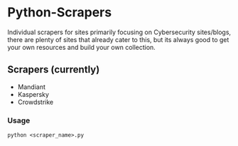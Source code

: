 # Python-Scrapers
Individual scrapers for sites primarily focusing on Cybersecurity sites/blogs, there are plenty of sites that already cater to this, but its always good to get your own resources and build your own collection.

## Scrapers (currently)
- Mandiant
- Kaspersky
- Crowdstrike

### Usage
```python <scraper_name>.py```
